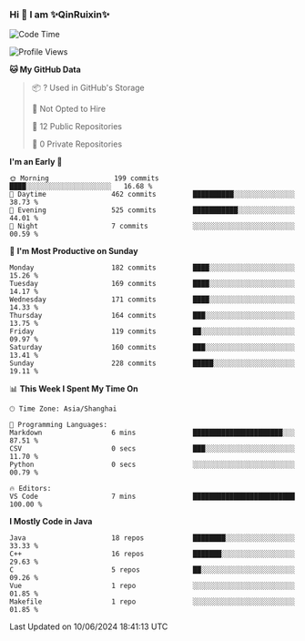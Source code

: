 <!--
**QinRuixin/QinRuixin** is a ✨ _special_ ✨ repository because its `README.md` (this file) appears on your GitHub profile.

Here are some ideas to get you started:

- 🔭 I’m currently working on ...
- 🌱 I’m currently learning ...
- 👯 I’m looking to collaborate on ...
- 🤔 I’m looking for help with ...
- 💬 Ask me about ...
- 📫 How to reach me: ...
- 😄 Pronouns: ...
- ⚡ Fun fact: ...
-->


### Hi 👋 I am ✨QinRuixin✨

<!--START_SECTION:waka-->
![Code Time](http://img.shields.io/badge/Code%20Time-1%2C206%20hrs%2039%20mins-blue)

![Profile Views](http://img.shields.io/badge/Profile%20Views-0-blue)

**🐱 My GitHub Data** 

> 📦 ? Used in GitHub's Storage 
 > 
> 🚫 Not Opted to Hire
 > 
> 📜 12 Public Repositories 
 > 
> 🔑 0 Private Repositories 
 > 
**I'm an Early 🐤** 

```text
🌞 Morning                199 commits         ████░░░░░░░░░░░░░░░░░░░░░   16.68 % 
🌆 Daytime                462 commits         ██████████░░░░░░░░░░░░░░░   38.73 % 
🌃 Evening                525 commits         ███████████░░░░░░░░░░░░░░   44.01 % 
🌙 Night                  7 commits           ░░░░░░░░░░░░░░░░░░░░░░░░░   00.59 % 
```
📅 **I'm Most Productive on Sunday** 

```text
Monday                   182 commits         ████░░░░░░░░░░░░░░░░░░░░░   15.26 % 
Tuesday                  169 commits         ████░░░░░░░░░░░░░░░░░░░░░   14.17 % 
Wednesday                171 commits         ████░░░░░░░░░░░░░░░░░░░░░   14.33 % 
Thursday                 164 commits         ███░░░░░░░░░░░░░░░░░░░░░░   13.75 % 
Friday                   119 commits         ██░░░░░░░░░░░░░░░░░░░░░░░   09.97 % 
Saturday                 160 commits         ███░░░░░░░░░░░░░░░░░░░░░░   13.41 % 
Sunday                   228 commits         █████░░░░░░░░░░░░░░░░░░░░   19.11 % 
```


📊 **This Week I Spent My Time On** 

```text
🕑︎ Time Zone: Asia/Shanghai

💬 Programming Languages: 
Markdown                 6 mins              ██████████████████████░░░   87.51 % 
CSV                      0 secs              ███░░░░░░░░░░░░░░░░░░░░░░   11.70 % 
Python                   0 secs              ░░░░░░░░░░░░░░░░░░░░░░░░░   00.79 % 

🔥 Editors: 
VS Code                  7 mins              █████████████████████████   100.00 % 
```

**I Mostly Code in Java** 

```text
Java                     18 repos            ████████░░░░░░░░░░░░░░░░░   33.33 % 
C++                      16 repos            ███████░░░░░░░░░░░░░░░░░░   29.63 % 
C                        5 repos             ██░░░░░░░░░░░░░░░░░░░░░░░   09.26 % 
Vue                      1 repo              ░░░░░░░░░░░░░░░░░░░░░░░░░   01.85 % 
Makefile                 1 repo              ░░░░░░░░░░░░░░░░░░░░░░░░░   01.85 % 
```




 Last Updated on 10/06/2024 18:41:13 UTC
<!--END_SECTION:waka-->
